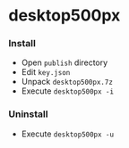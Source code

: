 # desktop500px

### Install

* Open `publish` directory
* Edit `key.json`
* Unpack `desktop500px.7z`
* Execute `desktop500px -i`


### Uninstall

* Execute `desktop500px -u`
